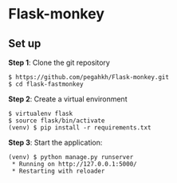 # Flask-monkey

Set up
------------
**Step 1**: Clone the git repository

    $ https://github.com/pegahkh/Flask-monkey.git
    $ cd flask-fastmonkey

**Step 2**: Create a virtual environment

    $ virtualenv flask
    $ source flask/bin/activate
    (venv) $ pip install -r requirements.txt
**Step 3**: Start the application:

    (venv) $ python manage.py runserver
     * Running on http://127.0.0.1:5000/
     * Restarting with reloader
